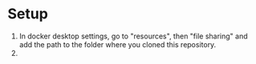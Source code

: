 # Setup

1. In docker desktop settings, go to "resources", then "file sharing" and add the path to the folder where you cloned this repository.
2. 
